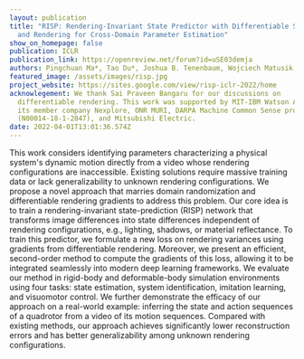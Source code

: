 ```yaml
---
layout: publication
title: "RISP: Rendering-Invariant State Predictor with Differentiable Simulation
  and Rendering for Cross-Domain Parameter Estimation"
show_on_homepage: false
publication: ICLR
publication_link: https://openreview.net/forum?id=uSE03demja
authors: Pingchuan Ma*, Tao Du*, Joshua B. Tenenbaum, Wojciech Matusik, Chuang Gan
featured_image: /assets/images/risp.jpg
project_website: https://sites.google.com/view/risp-iclr-2022/home
acknowlegement: We thank Sai Praveen Bangaru for our discussions on
  differentiable rendering. This work was supported by MIT-IBM Watson AI Lab and
  its member company Nexplore, ONR MURI, DARPA Machine Common Sense program, ONR
  (N00014-18-1-2847), and Mitsubishi Electric.
date: 2022-04-01T13:01:36.574Z
---
```

This work considers identifying parameters characterizing a physical system's dynamic motion directly from a video whose rendering configurations are inaccessible. Existing solutions require massive training data or lack generalizability to unknown rendering configurations. We propose a novel approach that marries domain randomization and differentiable rendering gradients to address this problem. Our core idea is to train a rendering-invariant state-prediction (RISP) network that transforms image differences into state differences independent of rendering configurations, e.g., lighting, shadows, or material reflectance. To train this predictor, we formulate a new loss on rendering variances using gradients from differentiable rendering. Moreover, we present an efficient, second-order method to compute the gradients of this loss, allowing it to be integrated seamlessly into modern deep learning frameworks. We evaluate our method in rigid-body and deformable-body simulation environments using four tasks: state estimation, system identification, imitation learning, and visuomotor control. We further demonstrate the efficacy of our approach on a real-world example: inferring the state and action sequences of a quadrotor from a video of its motion sequences. Compared with existing methods, our approach achieves significantly lower reconstruction errors and has better generalizability among unknown rendering configurations.